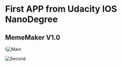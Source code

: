 # First APP from Udacity IOS NanoDegree

## MemeMaker V1.0

!![Main]( https://i.imgur.com/eEAzNFH.png)

![Second](https://i.imgur.com/5oDs9iu.png)

